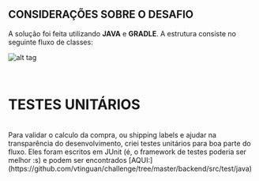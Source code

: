 ## CONSIDERAÇÕES SOBRE O DESAFIO

A solução foi feita utilizando **JAVA** e **GRADLE**. A estrutura consiste no seguinte fluxo de classes:

![alt tag](https://github.com/vtinguan/challenge/blob/master/backend/class_diagram.png)

<br>

# TESTES UNITÁRIOS
<br>
Para validar o calculo da compra, ou shipping labels e ajudar na transparência do desenvolvimento, criei testes unitários para boa parte do fluxo. Eles foram escritos em JUnit (é, o framework de testes poderia ser melhor :s) e podem ser encontrados [AQUI:](https://github.com/vtinguan/challenge/tree/master/backend/src/test/java)
